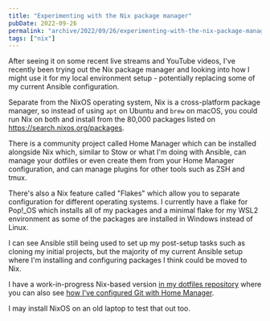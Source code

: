 ```yaml
---
title: "Experimenting with the Nix package manager"
pubDate: 2022-09-26
permalink: "archive/2022/09/26/experimenting-with-the-nix-package-manager"
tags: ["nix"]
---
```


After seeing it on some recent live streams and YouTube videos, I've recently been trying out the Nix package manager and looking into how I might use it for my local environment setup - potentially replacing some of my current Ansible configuration.

Separate from the NixOS operating system, Nix is a cross-platform package manager, so instead of using `apt` on Ubuntu and `brew` on macOS, you could run Nix on both and install from the 80,000 packages listed on https://search.nixos.org/packages.

There is a community project called Home Manager which can be installed alongside Nix which, similar to Stow or what I'm doing with Ansible, can manage your dotfiles or even create them from your Home Manager configuration, and can manage plugins for other tools such as ZSH and tmux.

There's also a Nix feature called "Flakes" which allow you to separate configuration for different operating systems. I currently have a flake for Pop!\_OS which installs all of my packages and a minimal flake for my WSL2 environment as some of the packages are installed in Windows instead of Linux.

I can see Ansible still being used to set up my post-setup tasks such as cloning my initial projects, but the majority of my current Ansible setup where I'm installing and configuring packages I think could be moved to Nix.

I have a work-in-progress Nix-based version [in my dotfiles repository](https://github.com/opdavies/dotfiles/tree/7c3436c553f8b81f99031e6bcddf385d47b7e785) where you can also see [how I've configured Git with Home Manager](https://github.com/opdavies/dotfiles/blob/7c3436c553f8b81f99031e6bcddf385d47b7e785/home-manager/modules/git.nix).

I may install NixOS on an old laptop to test that out too.
